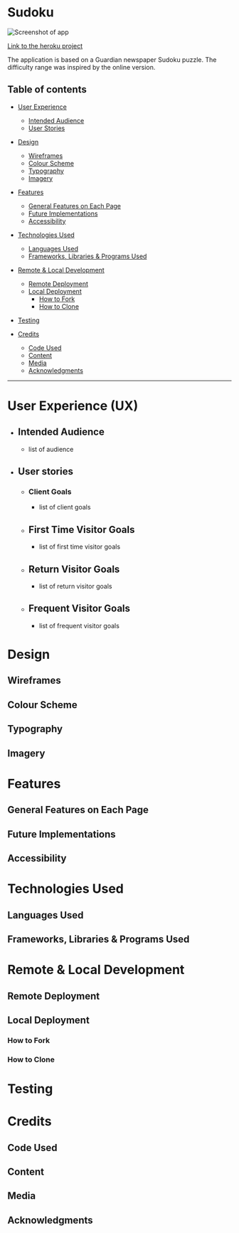 # Sudoku

![Screenshot of app]()

[Link to the heroku project]()

The application is based on a Guardian newspaper Sudoku puzzle. The difficulty range was inspired by the online version. 

[//]: # (TODO Add a few more lines for the description)

## Table of contents
* [User Experience](#user-experience--ux-)
  * [Intended Audience](#intended-audience)
  * [User Stories](#user-stories)

* [Design](#design)
  * [Wireframes](#wireframes)
  * [Colour Scheme](#colour-scheme)
  * [Typography](#typography)
  * [Imagery](#imagery)

* [Features](#features)
  * [General Features on Each Page](#general-features-on-each-page)
  * [Future Implementations](#future-implementations)
  * [Accessibility](#accessibility)

* [Technologies Used](#technologies-used)
  * [Languages Used](#languages-used)
  * [Frameworks, Libraries & Programs Used](#frameworks-libraries--programs-used)

* [Remote & Local Development](#remote--local-development)
  * [Remote Deployment](#remote-deployment)
  * [Local Deployment](#local-deployment)
    * [How to Fork](#how-to-fork)
    * [How to Clone](#how-to-clone)

* [Testing](#testing)

* [Credits](#credits)
  * [Code Used](#code-used)
  * [Content](#content)
  * [Media](#media)
  * [Acknowledgments](#acknowledgments)

---

# User Experience (UX)

* ## Intended Audience
  * list of audience

* ## User stories
  * ### Client Goals
    * list of client goals
  * ## First Time Visitor Goals
    * list of first time visitor goals
  * ## Return Visitor Goals
    * list of return visitor goals
  * ## Frequent Visitor Goals
    * list of frequent visitor goals

# Design

## Wireframes

## Colour Scheme

## Typography

## Imagery

# Features

## General Features on Each Page

## Future Implementations

## Accessibility

# Technologies Used

## Languages Used

## Frameworks, Libraries & Programs Used

# Remote & Local Development

## Remote Deployment

## Local Deployment

### How to Fork

### How to Clone

# Testing

# Credits

## Code Used

## Content

## Media

## Acknowledgments